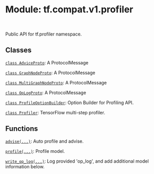 <div itemscope itemtype="http://developers.google.com/ReferenceObject">
<meta itemprop="name" content="tf.compat.v1.profiler" />
<meta itemprop="path" content="Stable" />
</div>

# Module: tf.compat.v1.profiler


<table class="tfo-notebook-buttons tfo-api" align="left">
</table>



Public API for tf.profiler namespace.



## Classes

[`class AdviceProto`](../../../tf/compat/v1/profiler/AdviceProto.md): A ProtocolMessage

[`class GraphNodeProto`](../../../tf/compat/v1/profiler/GraphNodeProto.md): A ProtocolMessage

[`class MultiGraphNodeProto`](../../../tf/compat/v1/profiler/MultiGraphNodeProto.md): A ProtocolMessage

[`class OpLogProto`](../../../tf/compat/v1/profiler/OpLogProto.md): A ProtocolMessage

[`class ProfileOptionBuilder`](../../../tf/compat/v1/profiler/ProfileOptionBuilder.md): Option Builder for Profiling API.

[`class Profiler`](../../../tf/compat/v1/profiler/Profiler.md): TensorFlow multi-step profiler.

## Functions

[`advise(...)`](../../../tf/compat/v1/profiler/advise.md): Auto profile and advise.

[`profile(...)`](../../../tf/compat/v1/profiler/profile.md): Profile model.

[`write_op_log(...)`](../../../tf/compat/v1/profiler/write_op_log.md): Log provided 'op_log', and add additional model information below.


